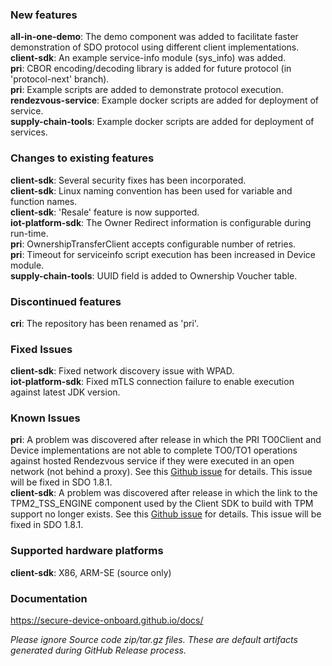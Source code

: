 ### New features

**all-in-one-demo**: The demo component was added to facilitate faster demonstration of SDO protocol
using different client implementations.  
**client-sdk**: An example service-info module (sys_info) was added.  
**pri**: CBOR encoding/decoding library is added for future protocol (in 'protocol-next' branch).  
**pri**: Example scripts are added to demonstrate protocol execution.  
**rendezvous-service**: Example docker scripts are added for deployment of service.  
**supply-chain-tools**: Example docker scripts are added for deployment of services.  

### Changes to existing features

**client-sdk**: Several security fixes has been incorporated.  
**client-sdk**: Linux naming convention has been used for variable and function names.  
**client-sdk**: 'Resale' feature is now supported.  
**iot-platform-sdk**: The Owner Redirect information is configurable during run-time.  
**pri**: OwnershipTransferClient accepts configurable number of retries.  
**pri**: Timeout for serviceinfo script execution has been increased in Device module.  
**supply-chain-tools**: UUID field is added to Ownership Voucher table.  

### Discontinued features

**cri**: The repository has been renamed as 'pri'.  

### Fixed Issues

**client-sdk**: Fixed network discovery issue with WPAD.  
**iot-platform-sdk**: Fixed mTLS connection failure to enable execution against latest JDK version.  

### Known Issues

**pri**: A problem was discovered after release in which the PRI TO0Client and Device implementations are not able to complete TO0/TO1 operations against hosted Rendezvous service if they were executed in an open network (not behind a proxy).  See this [Github issue](https://github.com/secure-device-onboard/pri/issues/45) for details.  This issue will be fixed in SDO 1.8.1.  
**client-sdk**:  A problem was discovered after release in which the link to the TPM2_TSS_ENGINE component used by the Client SDK to build with TPM support no longer exists.  See this [Github issue](https://github.com/secure-device-onboard/client-sdk/issues/64) for details.  This issue will be fixed in SDO 1.8.1.  

### Supported hardware platforms

**client-sdk**: X86, ARM-SE (source only)  

### Documentation

https://secure-device-onboard.github.io/docs/  

*Please ignore Source code zip/tar.gz files. These are default artifacts generated during GitHub Release process.*  
